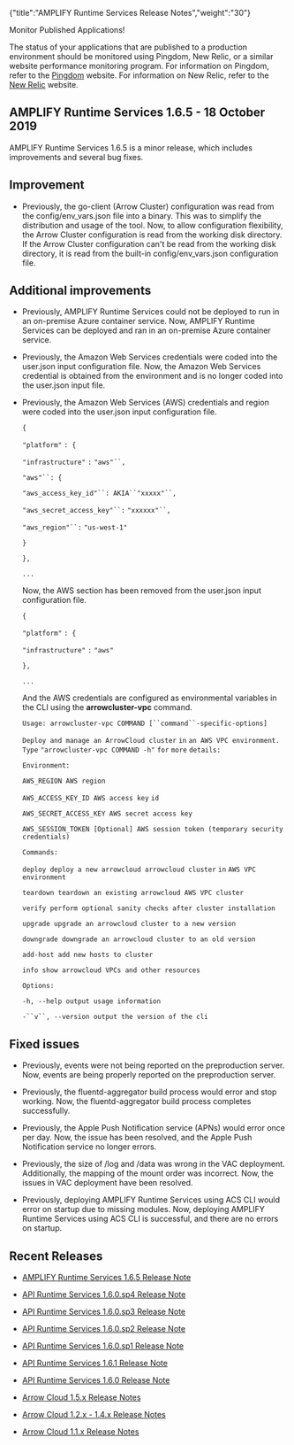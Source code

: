{"title":"AMPLIFY Runtime Services Release Notes","weight":"30"} 

Monitor Published Applications!

The status of your applications that are published to a production environment should be monitored using Pingdom, New Relic, or a similar website performance monitoring program. For information on Pingdom, refer to the [Pingdom](https://www.pingdom.com/) website. For information on New Relic, refer to the [New Relic](https://newrelic.com/) website.

## AMPLIFY Runtime Services 1.6.5 - 18 October 2019

AMPLIFY Runtime Services 1.6.5 is a minor release, which includes improvements and several bug fixes.

## Improvement

*   Previously, the go-client (Arrow Cluster) configuration was read from the config/env\_vars.json file into a binary. This was to simplify the distribution and usage of the tool. Now, to allow configuration flexibility, the Arrow Cluster configuration is read from the working disk directory. If the Arrow Cluster configuration can't be read from the working disk directory, it is read from the built-in config/env\_vars.json configuration file.
    

## Additional improvements

*   Previously, AMPLIFY Runtime Services could not be deployed to run in an on-premise Azure container service. Now, AMPLIFY Runtime Services can be deployed and ran in an on-premise Azure container service.
    
*   Previously, the Amazon Web Services credentials were coded into the user.json input configuration file. Now, the Amazon Web Services credential is obtained from the environment and is no longer coded into the user.json input file.
    
*   Previously, the Amazon Web Services (AWS) credentials and region were coded into the user.json input configuration file.
    
    `{`
    
    `"platform"` `: {`
    
    `"infrastructure"` `:` `"aws"``,`
    
    `"aws"``: {`
    
    `"aws_access_key_id"``: AKIA``"xxxxx"``,`
    
    `"aws_secret_access_key"``:` `"xxxxxx"``,`
    
    `"aws_region"``:` `"us-west-1"`
    
    `}`
    
    `},`
    
    `...`
    
    Now, the AWS section has been removed from the user.json input configuration file.
    
    `{`
    
    `"platform"` `: {`
    
    `"infrastructure"` `:` `"aws"`
    
    `},`
    
    `...`
    
    And the AWS credentials are configured as environmental variables in the CLI using the **arrowcluster-vpc** command.
    
    `Usage: arrowcluster-vpc COMMAND [``command``-specific-options]`
    
    `Deploy and manage an ArrowCloud cluster` `in` `an AWS VPC environment. Type` `"arrowcluster-vpc COMMAND -h"`  `for`  `more` `details:`
    
    `Environment:`
    
    `AWS_REGION AWS region`
    
    `AWS_ACCESS_KEY_ID AWS access key` `id`
    
    `AWS_SECRET_ACCESS_KEY AWS secret access key`
    
    `AWS_SESSION_TOKEN [Optional] AWS session token (temporary security credentials)`
    
    `Commands:`
    
    `deploy deploy a new arrowcloud arrowcloud cluster` `in` `AWS VPC environment`
    
    `teardown teardown an existing arrowcloud AWS VPC cluster`
    
    `verify perform optional sanity checks after cluster installation`
    
    `upgrade upgrade an arrowcloud cluster to a new version`
    
    `downgrade downgrade an arrowcloud cluster to an old version`
    
    `add-host add new hosts to cluster`
    
    `info show arrowcloud VPCs and other resources`
    
    `Options:`
    
    `-h, --help output usage information`
    
    `-``v``, --version output the version of the cli`
    

## Fixed issues

*   Previously, events were not being reported on the preproduction server. Now, events are being properly reported on the preproduction server.
    
*   Previously, the fluentd-aggregator build process would error and stop working. Now, the fluentd-aggregator build process completes successfully.
    
*   Previously, the Apple Push Notification service (APNs) would error once per day. Now, the issue has been resolved, and the Apple Push Notification service no longer errors.
    
*   Previously, the size of /log and /data was wrong in the VAC deployment. Additionally, the mapping of the mount order was incorrect. Now, the issues in VAC deployment have been resolved.
    
*   Previously, deploying AMPLIFY Runtime Services using ACS CLI would error on startup due to missing modules. Now, deploying AMPLIFY Runtime Services using ACS CLI is successful, and there are no errors on startup.
    

## Recent Releases

*   [AMPLIFY Runtime Services 1.6.5 Release Note](/docs/appc/Axway_API_Builder/AMPLIFY_Runtime_Services/AMPLIFY_Runtime_Services_Release_Notes/AMPLIFY_Runtime_Services_1.6.5_Release_Note/)
    
*   [API Runtime Services 1.6.0.sp4 Release Note](/docs/appc/Axway_API_Builder/AMPLIFY_Runtime_Services/AMPLIFY_Runtime_Services_Release_Notes/API_Runtime_Services_1.6.0.sp4_Release_Note/)
    
*   [API Runtime Services 1.6.0.sp3 Release Note](/docs/appc/Axway_API_Builder/AMPLIFY_Runtime_Services/AMPLIFY_Runtime_Services_Release_Notes/API_Runtime_Services_1.6.0.sp3_Release_Note/)
    
*   [API Runtime Services 1.6.0.sp2 Release Note](/docs/appc/Axway_API_Builder/AMPLIFY_Runtime_Services/AMPLIFY_Runtime_Services_Release_Notes/API_Runtime_Services_1.6.0.sp2_Release_Note/)
    
*   [API Runtime Services 1.6.0.sp1 Release Note](/docs/appc/Axway_API_Builder/AMPLIFY_Runtime_Services/AMPLIFY_Runtime_Services_Release_Notes/API_Runtime_Services_1.6.0.sp1_Release_Note/)
    
*   [API Runtime Services 1.6.1 Release Note](/docs/appc/Axway_API_Builder/AMPLIFY_Runtime_Services/AMPLIFY_Runtime_Services_Release_Notes/API_Runtime_Services_1.6.1_Release_Note/)
    
*   [API Runtime Services 1.6.0 Release Note](/docs/appc/Axway_API_Builder/AMPLIFY_Runtime_Services/AMPLIFY_Runtime_Services_Release_Notes/API_Runtime_Services_1.6.0_Release_Note/)
    
*   [Arrow Cloud 1.5.x Release Notes](/docs/appc/Axway_API_Builder/AMPLIFY_Runtime_Services/AMPLIFY_Runtime_Services_Release_Notes/Arrow_Cloud_1.5.x_Release_Notes/)
    
*   [Arrow Cloud 1.2.x - 1.4.x Release Notes](/docs/appc/Axway_API_Builder/AMPLIFY_Runtime_Services/AMPLIFY_Runtime_Services_Release_Notes/Arrow_Cloud_1.2.x_-_1.4.x_Release_Notes/)
    
*   [Arrow Cloud 1.1.x Release Notes](/docs/appc/Axway_API_Builder/AMPLIFY_Runtime_Services/AMPLIFY_Runtime_Services_Release_Notes/Arrow_Cloud_1.1.x_Release_Notes/)